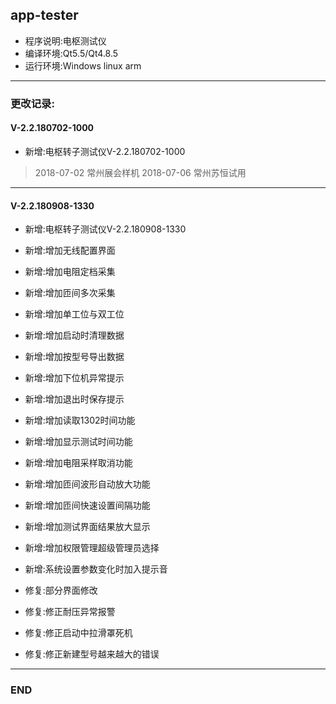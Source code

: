 ## app-tester

* 程序说明:电枢测试仪
* 编译环境:Qt5.5/Qt4.8.5
* 运行环境:Windows linux arm
***
### 更改记录:
#### V-2.2.180702-1000
* 新增:电枢转子测试仪V-2.2.180702-1000

> 2018-07-02 常州展会样机
> 2018-07-06 常州苏恒试用
***
#### V-2.2.180908-1330
* 新增:电枢转子测试仪V-2.2.180908-1330

* 新增:增加无线配置界面
* 新增:增加电阻定档采集
* 新增:增加匝间多次采集
* 新增:增加单工位与双工位
* 新增:增加启动时清理数据
* 新增:增加按型号导出数据
* 新增:增加下位机异常提示
* 新增:增加退出时保存提示
* 新增:增加读取1302时间功能
* 新增:增加显示测试时间功能
* 新增:增加电阻采样取消功能
* 新增:增加匝间波形自动放大功能
* 新增:增加匝间快速设置间隔功能
* 新增:增加测试界面结果放大显示
* 新增:增加权限管理超级管理员选择
* 新增:系统设置参数变化时加入提示音

* 修复:部分界面修改
* 修复:修正耐压异常报警
* 修复:修正启动中拉滑罩死机
* 修复:修正新建型号越来越大的错误
***
### END
